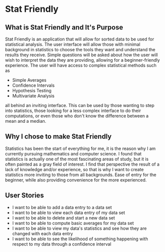 # Stat Friendly

## What is Stat Friendly and It's Purpose

Stat Friendly is an application that will allow for sorted data to be used for statistical analysis. The user interface will allow those with minimal background in statistics to choose the tools they want and understand the results they receive. Simple questions will be asked about how the user will wish to interpret the data they are providing, allowing for a beginner-friendly experience. The user will have access to complex statistical methods such as

* Simple Averages
* Confidence Intervals
* Hypothesis Testing
* Multivariate Analysis

all behind an inviting interface. This can be used by those wanting to step into statistics, those looking for a less complex interface to do their computations, or even those who don't know the difference between a mean and a median.


## Why I chose to make Stat Friendly

Statistics has been the start of everything for me, it is the reason why I am currently pursuing mathematics and computer science. I found that statistics is actually one of the most fascinating areas of study, but it is often painted as a gray field of interest. I find that perspective the result of a lack of knowledge and/or experience, so that is why I want to create statistics more inviting to those from all backgrounds. Ease of entry for the beginner, while also providing convenience for the more experienced. 

## User Stories
* I want to be able to add a data entry to a data set
* I want to be able to view each data entry of my data set
* I want to be able to delete and start a new data set
* I want to be able to compute basic averages for my data set
* I want to be able to view my data's statistics and see how they are changed with each data entry
* I want to be able to see the likelihood of something happening with respect to my data through a confidence interval